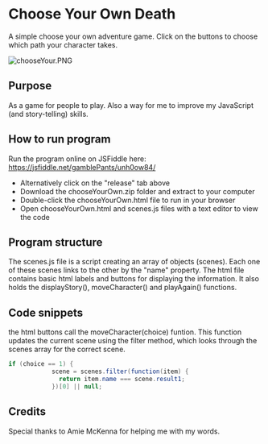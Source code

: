 # Choose Your Own Death
A simple choose your own adventure game. Click on the buttons to choose which path your character takes.

![chooseYour.PNG](https://gamblepants.github.io/img/chooseYour.PNG)

## Purpose
As a game for people to play. Also a way for me to improve my JavaScript (and story-telling) skills. 

## How to run program
Run the program online on JSFiddle here: https://jsfiddle.net/gamblePants/unh0ow84/

- Alternatively click on the "release" tab above
- Download the chooseYourOwn.zip folder and extract to your computer
- Double-click the chooseYourOwn.html file to run in your browser
- Open chooseYourOwn.html and scenes.js files with a text editor to view the code

## Program structure

The scenes.js file is a script creating an array of objects (scenes). Each one of these scenes links to the other by the "name" property. The html file contains basic html labels and buttons for displaying the information. It also holds the displayStory(), moveCharacter() and playAgain() functions.

## Code snippets

the html buttons call the moveCharacter(choice) funtion. This function updates the current scene using the filter method, which looks through the scenes array for the correct scene. 

```C#
if (choice == 1) {
            scene = scenes.filter(function(item) {
              return item.name === scene.result1;
            })[0] || null;
```

## Credits

Special thanks to Amie McKenna for helping me with my words.
